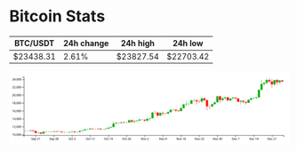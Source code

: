 # Bitcoin Stats

BTC/USDT|24h change|24h high|24h low|
|---|---|---|---|
|$23438.31|2.61%|$23827.54|$22703.42|

<img src="./chart.svg">
